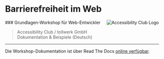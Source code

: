 # Barrierefreiheit im Web
<img src="https://cdn.rawgit.com/a11yclub/a11y-teaser-event/master/public/img/a11yclub-logo.svg" alt="Accessibility Club Logo" align="right"/>
### Grundlagen-Workshop für Web-Entwickler

> Accessibility Club / tollwerk GmbH<br/>
> Dokumentation & Beispiele (Deutsch)

___

Die Workshop-Dokumentation ist über Read The Docs [online verfügbar](http://accessibility-club-grundlagen-barrierefreier-web-programmierung.readthedocs.io).